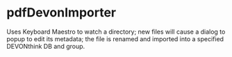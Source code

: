 # pdfDevonImporter
Uses Keyboard Maestro to watch a directory; new files will cause a dialog to popup to edit its metadata; the file is renamed and imported into a specified DEVONthink DB and group.
